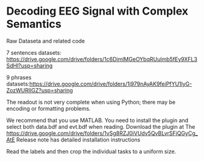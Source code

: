 # Decoding EEG Signal with Complex Semantics
Raw Dataseta and related code

7 sentences datasets: https://drive.google.com/drive/folders/1c6DimlMGeOYbqRUuImb5fEy9XFL3SdHl?usp=sharing

9 phrases datasets:https://drive.google.com/drive/folders/1j979nAyAK9feiPfYU1lyG-ZozWURIIGZ?usp=sharing


The readout is not very complete when using Python; there may be encoding or formatting problems.

We recommend that you use MATLAB.
You need to install the plugin and select both data.bdf and evt.bdf when reading.
Download the plugin at The https://drive.google.com/drive/folders/1vSg8RZJ0iVUdv5QvBLvrSFiQGyCg_AtE
Release note has detailed installation instructions

Read the labels and then crop the individual tasks to a uniform size.

